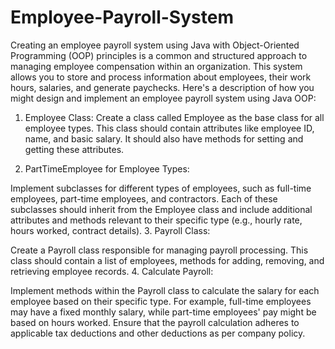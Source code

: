 # Employee-Payroll-System
Creating an employee payroll system using Java with Object-Oriented Programming (OOP) principles is a common and structured approach to managing employee compensation within an organization. This system allows you to store and process information about employees, their work hours, salaries, and generate paychecks. Here's a description of how you might design and implement an employee payroll system using Java OOP:

1. Employee Class:
Create a class called Employee as the base class for all employee types. This class should contain attributes like employee ID, name, and basic salary. It should also have methods for setting and getting these attributes.

2. PartTimeEmployee for Employee Types:

Implement subclasses for different types of employees, such as full-time employees, part-time employees, and contractors. Each of these subclasses should inherit from the Employee class and include additional attributes and methods relevant to their specific type (e.g., hourly rate, hours worked, contract details).
3. Payroll Class:

Create a Payroll class responsible for managing payroll processing. This class should contain a list of employees, methods for adding, removing, and retrieving employee records.
4. Calculate Payroll:

Implement methods within the Payroll class to calculate the salary for each employee based on their specific type. For example, full-time employees may have a fixed monthly salary, while part-time employees' pay might be based on hours worked. Ensure that the payroll calculation adheres to applicable tax deductions and other deductions as per company policy.
